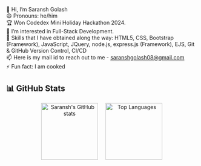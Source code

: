 👋 Hi, I’m Saransh Golash
<br>
😄 Pronouns: he/him
<br>
🏆 Won Codedex Mini Holiday Hackathon 2024.
<br>
👀 I’m interested in Full-Stack Development.
<br>
🌱 Skills that I have obtained along the way: HTML5, CSS, Bootstrap (Framework), JavaScript, JQuery, node.js, express.js (Framework), EJS, Git & GitHub Version Control, CI/CD
<br>
📫 Here is my mail id to reach out to me - saranshgolash08@gmail.com
<br>
⚡ Fun fact: I am cooked 

<!---
SaranshGolash/SaranshGolash is a ✨ special ✨ repository because its `README.md` (this file) appears on your GitHub profile.
You can click the Preview link to take a look at your changes.
--->

## 📊 GitHub Stats

<div align="center" style="display: flex; justify-content: center; align-items: center; gap: 20px;">
  <a href="https://github.com/anuraghazra/github-readme-stats">
    <img src="https://github-readme-stats.vercel.app/api?username=SaranshGolash&show_icons=true&theme=midnight-purple&hide_border=true&hide_title=true" alt="Saransh's GitHub stats" height="150" /></a>
  <a href="https://github.com/anuraghazra/github-readme-stats"><img src="https://github-readme-stats.vercel.app/api/top-langs/?username=SaranshGolash&layout=compact&theme=midnight-purple&hide_border=true" height="150" alt="Top Languages" /></a>
</div>
